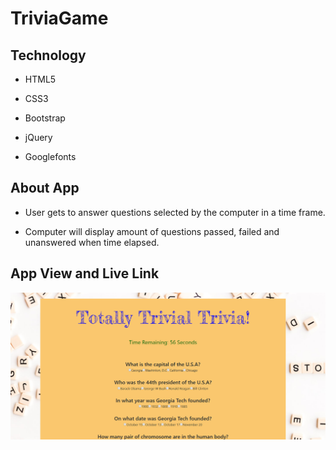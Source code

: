 # TriviaGame

## Technology

- HTML5

- CSS3

- Bootstrap

- jQuery

- Googlefonts

## About App

- User gets to answer questions selected by the computer in a time frame.

- Computer will display amount of questions passed, failed and unanswered when time elapsed.

## App View and Live Link

<a href="https://dennis-the14th-web.github.io/TriviaGame/"><img src="assets/images/trivia.PNG"></a>
